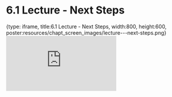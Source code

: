 # 6.1 Lecture - Next Steps
 
{type: iframe, title:6.1 Lecture - Next Steps, width:800, height:600, poster:resources/chapt_screen_images/lecture---next-steps.png}
![](https://sayumiyork.github.io/c-moor-ottr-generic/lecture---next-steps.html)
 

 
